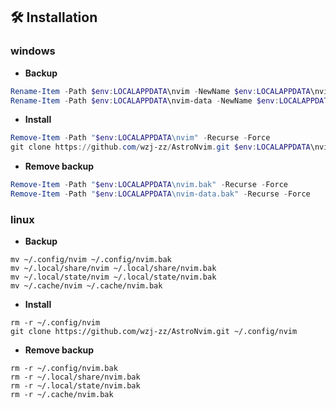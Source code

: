 ## 🛠️ Installation

### windows

- **Backup**
```powershell
Rename-Item -Path $env:LOCALAPPDATA\nvim -NewName $env:LOCALAPPDATA\nvim.bak
Rename-Item -Path $env:LOCALAPPDATA\nvim-data -NewName $env:LOCALAPPDATA\nvim-data.bak
```
- **Install**
```powershell
Remove-Item -Path "$env:LOCALAPPDATA\nvim" -Recurse -Force
git clone https://github.com/wzj-zz/AstroNvim.git $env:LOCALAPPDATA\nvim
```
- **Remove backup**
```powershell
Remove-Item -Path "$env:LOCALAPPDATA\nvim.bak" -Recurse -Force
Remove-Item -Path "$env:LOCALAPPDATA\nvim-data.bak" -Recurse -Force
```

### linux

- **Backup**
```shell
mv ~/.config/nvim ~/.config/nvim.bak
mv ~/.local/share/nvim ~/.local/share/nvim.bak
mv ~/.local/state/nvim ~/.local/state/nvim.bak
mv ~/.cache/nvim ~/.cache/nvim.bak
```

- **Install**
```shell
rm -r ~/.config/nvim
git clone https://github.com/wzj-zz/AstroNvim.git ~/.config/nvim
```

- **Remove backup**
```shell
rm -r ~/.config/nvim.bak
rm -r ~/.local/share/nvim.bak
rm -r ~/.local/state/nvim.bak
rm -r ~/.cache/nvim.bak
```

